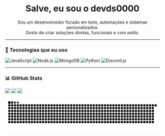 <h1 align="center">Salve, eu sou o devds0000</h1>

<p align="center">
  Sou um desenvolvedor focado em bots, automações e sistemas personalizados.<br>
  Gosto de criar soluções diretas, funcionais e com estilo.
</p>

---

### 🚀 Tecnologias que eu uso

![JavaScript](https://img.shields.io/badge/-JavaScript-black?style=flat&logo=javascript)
![Node.js](https://img.shields.io/badge/-Node.js-333?style=flat&logo=node.js)
![MongoDB](https://img.shields.io/badge/-MongoDB-black?style=flat&logo=mongodb)
![Python](https://img.shields.io/badge/-Python-black?style=flat&logo=python)
![Discord.js](https://img.shields.io/badge/-Discord.js-5865F2?style=flat&logo=discord)

---

### 📊 GitHub Stats

<img width=400 src='https://github-readme-stats.vercel.app/api?username=devds0000&theme=vue-dark&show_icons=true&hide_border=true&count_private=true' />
<img width=400 src='https://streak-stats.demolab.com?user=joshxfi&theme=vue-dark&hide_border=true' />
<img width=400 src='https://github-readme-stats.vercel.app/api/top-langs/?username=devds0000&theme=vue-dark&show_icons=true&hide_border=true&layout=compact' />

<div>

  ![Snake animation](https://github.com/DevFernandes/welcome/blob/main/github-contribution-grid-snake.svg)

</div>
